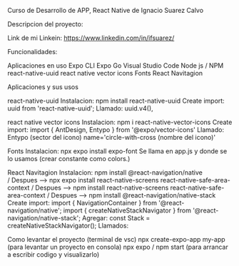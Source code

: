 Curso de Desarrollo de APP, React Native de Ignacio Suarez Calvo

Descripcion del proyecto:

Link de mi Linkein: https://www.linkedin.com/in/ifsuarez/

Funcionalidades:

Aplicaciones en uso
  Expo CLI 
  Expo Go
  Visual Studio Code
  Node js / NPM
  react-native-uuid 
  react native vector icons
  Fonts
  React Navitagion

  Aplicaciones y sus usos
  
  react-native-uuid
    Instalacion: npm install react-native-uuid
    Create import: uuid from 'react-native-uuid';
    Llamado: uuid.v4(),
  
  react native vector icons
    Instalacion: npm i react-native-vector-icons
    Create import: import { AntDesign, Entypo } from '@expo/vector-icons'
    Llamado: Entypo (sector del icono) name='circle-with-cross (nombre del icono)' 

  Fonts
    Instalacion: npx expo install expo-font
    Se llama en app.js y donde se lo usamos (crear constante como colors.)

  React Navitagion
    Instalacion: npm install @react-navigation/native  
                / Despues --> npx expo install react-native-screens react-native-safe-area-context 
                / Despues --> npm install react-native-screens react-native-safe-area-context
                / Despues --> npm install @react-navigation/native-stack
    Create import: import { NavigationContainer } from '@react-navigation/native'; import { createNativeStackNavigator } from '@react-navigation/native-stack';
    Agregar: const Stack = createNativeStackNavigator();
    Llamados: <!-- <NavigationContainer>{/* Rest of your app code */}</NavigationContainer>  <Stack.Screen name="Details" component={DetailsScreen} / --> 

Como levantar el proyecto (terminal de vsc)
  npx create-expo-app my-app (para levantar un proyecto en consola)
  npx expo / npm start (para arrancar a escribir codigo y visualizarlo)
